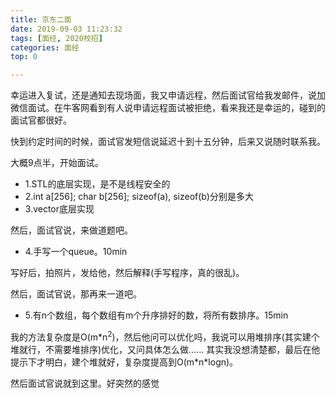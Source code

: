 ```yaml
---
title: 京东二面
date: 2019-09-03 11:23:32
tags: [面经, 2020校招]
categories: 面经
top: 0

---
```



幸运进入复试，还是通知去现场面，我又申请远程，然后面试官给我发邮件，说加微信面试。在牛客网看到有人说申请远程面试被拒绝，看来我还是幸运的，碰到的面试官都很好。
<!--more-->

快到约定时间的时候，面试官发短信说延迟十到十五分钟，后来又说随时联系我。

大概9点半，开始面试。

* 1.STL的底层实现，是不是线程安全的
* 2.int a[256]; char b[256]; sizeof(a), sizeof(b)分别是多大
* 3.vector底层实现

然后，面试官说，来做道题吧。

* 4.手写一个queue。10min

写好后，拍照片，发给他，然后解释(手写程序，真的很乱)。

然后，面试官说，那再来一道吧。

* 5.有n个数组，每个数组有m个升序排好的数，将所有数排序。15min

我的方法复杂度是O(m\*n<sup>2</sup>)，然后他问可以优化吗，我说可以用堆排序(其实建个堆就行，不需要堆排序)优化，又问具体怎么做……
其实我没想清楚都，最后在他提示下才明白，建个堆就好，复杂度提高到O(m\*n\*logn)。

然后面试官说就到这里。好突然的感觉
